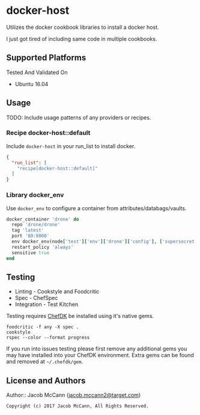 # docker-host

Utilizes the docker cookbook libraries to install a docker host.

I just got tired of including same code in multiple cookbooks.

## Supported Platforms

Tested And Validated On
- Ubuntu 16.04

## Usage

TODO: Include usage patterns of any providers or recipes.

### Recipe docker-host::default

Include `docker-host` in your run_list to install docker.

```json
{
  "run_list": [
    "recipe[docker-host::default]"
  ]
}
```

### Library docker_env

Use `docker_env` to configure a container from attributes/databags/vaults.

```ruby
docker_container 'drone' do
  repo 'drone/drone'
  tag 'latest'
  port '80:8000'
  env docker_env(node['test']['env']['drone']['config'], ['supersecret'], 'vault_env')
  restart_policy 'always'
  sensitive true
end
```

## Testing

* Linting - Cookstyle and Foodcritic
* Spec - ChefSpec
* Integration - Test Kitchen

Testing requires [ChefDK](https://downloads.chef.io/chef-dk/) be installed using it's native gems.

```
foodcritic -f any -X spec .
cookstyle
rspec --color --format progress
```

If you run into issues testing please first remove any additional gems you may
have installed into your ChefDK environment.  Extra gems can be found and removed
at `~/.chefdk/gem`.

## License and Authors

Author:: Jacob McCann (<jacob.mccann2@target.com>)

```text
Copyright (c) 2017 Jacob McCann, All Rights Reserved.
```
